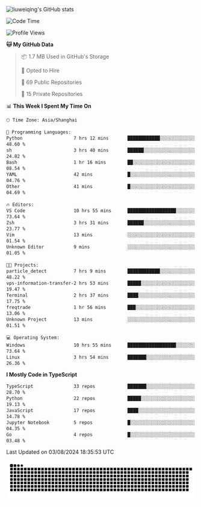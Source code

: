 ![liuweiqing's GitHub stats](https://github-readme-stats.vercel.app/api?username=14790897&show_icons=true&locale=cn&include_all_commits=true&count_private=true)

<!--START_SECTION:waka-->
![Code Time](http://img.shields.io/badge/Code%20Time-1%2C207%20hrs%206%20mins-blue)

![Profile Views](http://img.shields.io/badge/Profile%20Views-30-blue)

**🐱 My GitHub Data** 

> 📦 1.7 MB Used in GitHub's Storage 
 > 
> 💼 Opted to Hire
 > 
> 📜 69 Public Repositories 
 > 
> 🔑 15 Private Repositories 
 > 
📊 **This Week I Spent My Time On** 

```text
🕑︎ Time Zone: Asia/Shanghai

💬 Programming Languages: 
Python                   7 hrs 12 mins       ████████████░░░░░░░░░░░░░   48.60 % 
sh                       3 hrs 40 mins       ██████░░░░░░░░░░░░░░░░░░░   24.82 % 
Bash                     1 hr 16 mins        ██░░░░░░░░░░░░░░░░░░░░░░░   08.54 % 
YAML                     42 mins             █░░░░░░░░░░░░░░░░░░░░░░░░   04.76 % 
Other                    41 mins             █░░░░░░░░░░░░░░░░░░░░░░░░   04.69 % 

🔥 Editors: 
VS Code                  10 hrs 55 mins      ██████████████████░░░░░░░   73.64 % 
Zsh                      3 hrs 31 mins       ██████░░░░░░░░░░░░░░░░░░░   23.77 % 
Vim                      13 mins             ░░░░░░░░░░░░░░░░░░░░░░░░░   01.54 % 
Unknown Editor           9 mins              ░░░░░░░░░░░░░░░░░░░░░░░░░   01.05 % 

🐱‍💻 Projects: 
particle_detect          7 hrs 9 mins        ████████████░░░░░░░░░░░░░   48.22 % 
vps-information-transfer-2 hrs 53 mins       █████░░░░░░░░░░░░░░░░░░░░   19.47 % 
Terminal                 2 hrs 37 mins       ████░░░░░░░░░░░░░░░░░░░░░   17.75 % 
freqtrade                1 hr 56 mins        ███░░░░░░░░░░░░░░░░░░░░░░   13.06 % 
Unknown Project          13 mins             ░░░░░░░░░░░░░░░░░░░░░░░░░   01.51 % 

💻 Operating System: 
Windows                  10 hrs 55 mins      ██████████████████░░░░░░░   73.64 % 
Linux                    3 hrs 54 mins       ███████░░░░░░░░░░░░░░░░░░   26.36 % 
```

**I Mostly Code in TypeScript** 

```text
TypeScript               33 repos            ███████░░░░░░░░░░░░░░░░░░   28.70 % 
Python                   22 repos            █████░░░░░░░░░░░░░░░░░░░░   19.13 % 
JavaScript               17 repos            ████░░░░░░░░░░░░░░░░░░░░░   14.78 % 
Jupyter Notebook         5 repos             █░░░░░░░░░░░░░░░░░░░░░░░░   04.35 % 
Go                       4 repos             █░░░░░░░░░░░░░░░░░░░░░░░░   03.48 % 
```




 Last Updated on 03/08/2024 18:35:53 UTC
<!--END_SECTION:waka-->

<picture>
  <source media="(prefers-color-scheme: dark)" srcset="https://raw.githubusercontent.com/14790897/14790897/output/github-contribution-grid-snake-dark.svg" />
  <source media="(prefers-color-scheme: light)" srcset="https://raw.githubusercontent.com/14790897/14790897/output/github-contribution-grid-snake.svg" />
  <img alt="github-snake" src="https://raw.githubusercontent.com/14790897/14790897/output/github-contribution-grid-snake.svg" />
</picture>
